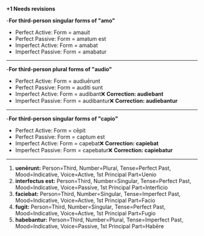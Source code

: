 **+1 Needs revisions**


-**For third-person singular forms of "amo"**
- Perfect Active: Form = amauit
- Perfect Passive: Form = amatum est
- Imperfect Active: Form = amabat
- Imperfect Passive: Form = amabatur
***
-**For third-person plural forms of "audio"**
- Perfect Active: Form = audiuērunt
- Perfect Passive: Form = auditi sunt
- Imperfect Active: Form = audibant❌ **Correction: audiebant**
- Imperfect Passive: Form = audibantur❌ **Correction: audiebantur**
***
-**For third-person singular forms of "capio"**
- Perfect Active: Form = cēpit
- Perfect Passive: Form = captum est
- Imperfect Active: Form = capebat❌ **Correction: capiebat**
- Imperfect Passive: Form = capebatur❌ **Correction: capiebatur**
***
1. **uenērunt:** Person=Third, Number=Plural, Tense=Perfect Past, Mood=Indicative, Voice=Active, 1st Principal Part=Uenio
2. **interfectus est:** Person=Third, Number=Singular, Tense=Perfect Past, Mood=Indicative, Voice=Passive, 1st Principal Part=Interficio
3. **faciebat:** Person=Third, Number=Singular, Tense=Imperfect Past, Mood=Indicative, Voice=Active, 1st Principal Part=Facio
4. **fugit:** Person=Third, Number=Singular, Tense=Perfect Past, Mood=Indicative, Voice=Active, 1st Principal Part=Fugio
5. **habebantur:** Person=Third, Number=Plural, Tense=Imperfect Past, Mood=Indicative, Voice=Passive, 1st Principal Part=Habēre

